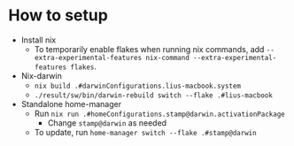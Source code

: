 # How to setup

- Install nix
  - To temporarily enable flakes when running nix commands, add `--extra-experimental-features nix-command --extra-experimental-features flakes`.
- Nix-darwin
  - `nix build .#darwinConfigurations.lius-macbook.system`
  - `./result/sw/bin/darwin-rebuild switch --flake .#lius-macbook`
- Standalone home-manager
  - Run `nix run .#homeConfigurations.stamp@darwin.activationPackage`
    - Change `stamp@darwin` as needed
  - To update, run `home-manager switch --flake .#stamp@darwin`
